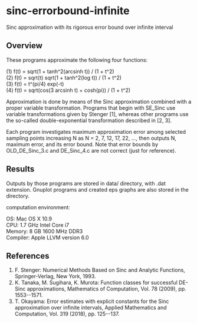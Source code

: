# sinc-errorbound-infinite
Sinc approximation with its rigorous error bound over infinite interval

## Overview
These programs approximate the following four functions:

(1) f(t) = sqrt(1 + tanh^2(arcsinh t)) / (1 + t^2)  
(2) f(t) = sqrt(t) sqrt(1 + tanh^2(log t)) / (1 + t^2)  
(3) f(t) = t^(pi/4) exp(-t)  
(4) f(t) = sqrt(cos(3 arcsinh t) + cosh(pi)) / (1 + t^2)

Approximation is done by means of the Sinc approximation combined with
a proper variable transformation. Programs that begin with SE_Sinc use
variable transformations given by Stenger [1], whereas other programs
use the so-called double-exponential transformation described in [2, 3].

Each program investigates maximum approximation error among selected
sampling points increasing N as N = 2, 7, 12, 17, 22, ..., then outputs
N, maximum error, and its error bound. Note that error bounds by
OLD_DE_Sinc_3.c and DE_Sinc_4.c are not correct (just for reference).

## Results
Outputs by those programs are stored in data/ directory, with .dat extension.
Gnuplot programs and created eps graphs are also stored in the directory.

computation environment:

OS: Mac OS X 10.9  
CPU: 1.7 GHz Intel Core i7  
Memory: 8 GB 1600 MHz DDR3  
Compiler: Apple LLVM version 6.0  

## References
1. F. Stenger:
 Numerical Methods Based on Sinc and Analytic Functions, Springer-Verlag,
 New York, 1993.
2. K. Tanaka, M. Sugihara, K. Murota:
 Function classes for successful DE-Sinc approximations, Mathematics of
 Computation, Vol. 78 (2009), pp. 1553--1571.
3. T. Okayama:
 Error estimates with explicit constants for the Sinc approximation over
 infinite intervals, Applied Mathematics and Computation, Vol. 319 (2018),
 pp. 125--137.
